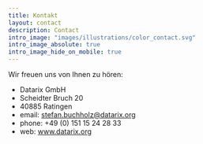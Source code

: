 ```yaml
---
title: Kontakt
layout: contact
description: Contact
intro_image: "images/illustrations/color_contact.svg"
intro_image_absolute: true
intro_image_hide_on_mobile: true
---
```


Wir freuen uns von Ihnen zu hören:

- Datarix GmbH
- Scheidter Bruch 20
- 40885 Ratingen
- email: stefan.buchholz@datarix.org
- phone: +49 (0) 151 15 24 28 33
- web: www.datarix.org
